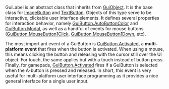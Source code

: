 GuiLabel is an abstract class that inherits from [GuiObject](https://create.roblox.com/docs/reference/engine/classes/GuiObject). It is the base
class for [ImageButton](https://create.roblox.com/docs/reference/engine/classes/ImageButton) and [TextButton](https://create.roblox.com/docs/reference/engine/classes/TextButton). Objects of this type serve to be
interactive, clickable user interface elements. It defines several properties
for interaction behavior, namely [GuiButton.AutoButtonColor](https://create.roblox.com/docs/reference/engine/classes/GuiButton#AutoButtonColor) and
[GuiButton.Modal](https://create.roblox.com/docs/reference/engine/classes/GuiButton#Modal), as well as a handful of events for mouse buttons
([GuiButton.MouseButton1Click](https://create.roblox.com/docs/reference/engine/classes/GuiButton#MouseButton1Click), [GuiButton.MouseButton1Down](https://create.roblox.com/docs/reference/engine/classes/GuiButton#MouseButton1Down), etc).

The most import ant event of a GuiButton is [GuiButton.Activated](https://create.roblox.com/docs/reference/engine/classes/GuiButton#Activated), a
**multi-platform event** that fires when the button is activated. When using a
mouse, this means clicking the button and releasing with the cursor still over
the UI object. For touch, the same applies but with a touch instead of button
press. Finally, for gamepads, [GuiButton.Activated](https://create.roblox.com/docs/reference/engine/classes/GuiButton#Activated) fires if a GuiButton is
selected when the A-button is pressed and released. In short, this event is
very useful for multi-platform user interface programming as it provides a
nice general interface for a single user input.
